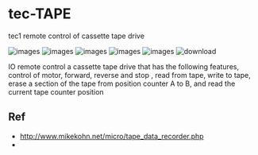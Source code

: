 # tec-TAPE
tec1 remote control of cassette tape drive

![images](https://user-images.githubusercontent.com/58069246/170426613-eee84e17-5e8c-4f49-9bba-ade9a280a790.jpg)
![images](https://user-images.githubusercontent.com/58069246/170426659-e036c6f1-7199-4fb4-817a-7df81c50710a.jpg)
![images](https://user-images.githubusercontent.com/58069246/170426676-977d3da1-2a02-4ca6-91ae-ee8ee0f1f0d5.jpg)
![images](https://user-images.githubusercontent.com/58069246/170426703-0dcf7ae8-edee-4196-aec1-81230999bb45.jpg)
![images](https://user-images.githubusercontent.com/58069246/170426728-8f8c7dc2-22f2-4c35-8401-cbcd68579dfb.jpg)
![download](https://user-images.githubusercontent.com/58069246/170426954-6cd5f872-5038-4ec6-9469-66c4682515a1.jpg)




IO remote control a cassette tape drive that has the following features, control of motor, forward, reverse and stop , read from tape, write to tape, erase a section of the tape from position counter A to B, and read the current tape counter position 


## Ref
- http://www.mikekohn.net/micro/tape_data_recorder.php
- 
